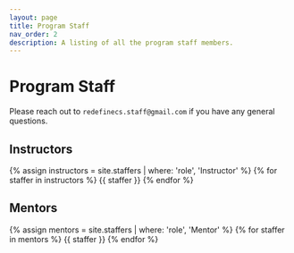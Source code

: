 ```yaml
---
layout: page
title: Program Staff
nav_order: 2
description: A listing of all the program staff members.
---
```


# Program Staff

Please reach out to `redefinecs.staff@gmail.com` if you have any general questions.

## Instructors

{% assign instructors = site.staffers | where: 'role', 'Instructor' %}
{% for staffer in instructors %}
{{ staffer }}
{% endfor %}

## Mentors

{% assign mentors = site.staffers | where: 'role', 'Mentor' %}
{% for staffer in mentors %}
{{ staffer }}
{% endfor %}